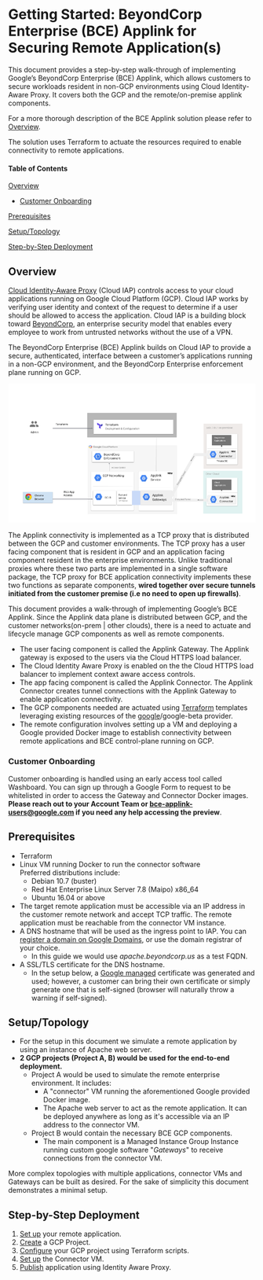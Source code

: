 # Getting Started: BeyondCorp Enterprise (BCE) Applink for Securing Remote Application(s)

This document provides a step-by-step walk-through of implementing Google’s
BeyondCorp Enterprise (BCE) Applink, which allows customers to secure workloads
resident in non-GCP environments using Cloud Identity-Aware Proxy. It covers
both the GCP and the remote/on-premise applink components.

For a more thorough description of the BCE Applink solution please refer to
[Overview](#overview).

The solution uses Terraform to actuate the resources required to enable
connectivity to remote applications.

#### Table of Contents

[Overview](#overview)

*   [Customer Onboarding](#customer-onboarding)

[Prerequisites](#prerequisites)

[Setup/Topology](#setuptopology)

[Step-by-Step Deployment](#step-by-step-deployment)

## Overview

[Cloud Identity-Aware Proxy](https://cloud.google.com/iap/docs/concepts-overview)
(Cloud IAP) controls access to your cloud applications running on Google Cloud
Platform (GCP). Cloud IAP works by verifying user identity and context of the
request to determine if a user should be allowed to access the application.
Cloud IAP is a building block toward
[BeyondCorp](https://cloud.google.com/beyondcorp/), an enterprise security model
that enables every employee to work from untrusted networks without the use of a
VPN.

The BeyondCorp Enterprise (BCE) Applink builds on Cloud IAP to provide a secure,
authenticated, interface between a customer’s applications running in a non-GCP
environment, and the BeyondCorp Enterprise enforcement plane running on GCP.

![Applink Architecture Diagram](images/applink-architecture-diagram.png "Applink Architecture")

The Applink connectivity is implemented as a TCP proxy that is distributed
between the GCP and customer environments. The TCP proxy has a user facing
component that is resident in GCP and an application facing component resident
in the enterprise environments. Unlike traditional proxies where these two parts
are implemented in a single software package, the TCP proxy for BCE application
connectivity implements these two functions as separate components, **wired
together over secure tunnels initiated from the customer premise (i.e no need to
open up firewalls)**.

This document provides a walk-through of implementing Google’s BCE Applink.
Since the Applink data plane is distributed between GCP, and the customer
networks(on-prem | other clouds), there is a need to actuate and lifecycle
manage GCP components as well as remote components.

*   The user facing component is called the Applink Gateway. The Applink gateway
    is exposed to the users via the Cloud HTTPS load balancer.
*   The Cloud Identity Aware Proxy is enabled on the the Cloud HTTPS load
    balancer to implement context aware access controls.
*   The app facing component is called the Applink Connector. The Applink
    Connector creates tunnel connections with the Applink Gateway to enable
    application connectivity.
*   The GCP components needed are actuated using
    [Terraform](https://www.terraform.io/) templates leveraging existing
    resources of the
    [google](https://www.terraform.io/docs/providers/google/index.html)/google-beta
    provider.
*   The remote configuration involves setting up a VM and deploying a Google
    provided Docker image to establish connectivity between remote applications
    and BCE control-plane running on GCP.

### Customer Onboarding

Customer onboarding is handled using an early access tool called Washboard. You
can sign up through a Google Form to request to be whitelisted in order to
access the Gateway and Connector Docker images. **Please reach out to your
Account Team or bce-applink-users@google.com if you need any help accessing the
preview**.

## Prerequisites

*   Terraform
*   Linux VM running Docker to run the connector software \
    Preferred distributions include:
    *   Debian 10.7 (buster)
    *   Red Hat Enterprise Linux Server 7.8 (Maipo) x86_64
    *   Ubuntu 16.04 or above
*   The target remote application must be accessible via an IP address in the
    customer remote network and accept TCP traffic. The remote application must
    be reachable from the connector VM instance.
*   A DNS hostname that will be used as the ingress point to IAP. You can
    [register a domain on Google Domains](https://support.google.com/domains/answer/4491208),
    or use the domain registrar of your choice.
    *   In this guide we would use *apache.beyondcorp.us* as a test FQDN.
*   A SSL/TLS certificate for the DNS hostname.
    *   In the setup below, a
        [Google managed](https://cloud.google.com/load-balancing/docs/ssl-certificates/google-managed-certs)
        certificate was generated and used; however, a customer can bring their
        own certificate or simply generate one that is self-signed (browser will
        naturally throw a warning if self-signed).

## Setup/Topology

*   For the setup in this document we simulate a remote application by using an
    instance of Apache web server.
*   **2 GCP projects (Project A, B) would be used for the end-to-end
    deployment.**
    *   Project A would be used to simulate the remote enterprise environment.
        It includes:
        *   A "connector" VM running the aforementioned Google provided Docker
            image.
        *   The Apache web server to act as the remote application. It can be
            deployed anywhere as long as it's accessible via an IP address to
            the connector VM.
    *   Project B would contain the necessary BCE GCP components.
        *   The main component is a Managed Instance Group Instance running
            custom google software "*Gateways*" to receive connections from the
            connector VM.

More complex topologies with multiple applications, connector VMs and Gateways
can be built as desired. For the sake of simplicity this document demonstrates a
minimal setup.

## Step-by-Step Deployment

1.  [Set up](remote-app-setup.md) your remote application.
2.  [Create](gcp-project-setup.md) a GCP Project.
3.  [Configure](terraform-config.md) your GCP project using Terraform scripts.
4.  [Set up](connector-setup.md) the Connector VM.
5.  [Publish](iap-lb-setup.md) application using Identity Aware Proxy.
